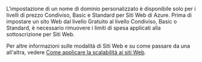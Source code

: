 ﻿ L'impostazione di un nome di dominio personalizzato è disponibile solo per i livelli di prezzo Condiviso, Basic e Standard per Siti Web di Azure. Prima di impostare un sito Web dal livello Gratuito al livello Condiviso, Basic o Standard, è necessario rimuovere i limiti di spesa applicati alla sottoscrizione per Siti Web. 

Per altre informazioni sulle modalità di Siti Web e su come passare da una all'altra, vedere [Come applicare la scalabilità ai siti Web](/it-it/documentation/articles/web-sites-scale/).
